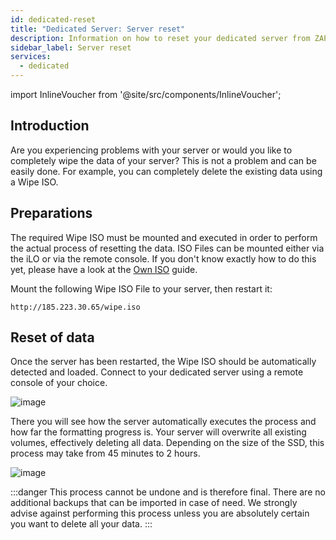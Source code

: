 ```yaml
---
id: dedicated-reset
title: "Dedicated Server: Server reset"
description: Information on how to reset your dedicated server from ZAP-Hosting - ZAP-Hosting.com documentation
sidebar_label: Server reset
services:
  - dedicated
---
```


import InlineVoucher from '@site/src/components/InlineVoucher';

## Introduction

Are you experiencing problems with your server or would you like to completely wipe the data of your server? This is not a problem and can be easily done. For example, you can completely delete the existing data using a Wipe ISO.

<InlineVoucher />

## Preparations

The required Wipe ISO must be mounted and executed in order to perform the actual process of resetting the data. ISO Files can be mounted either via the iLO or via the remote console. If you don't know exactly how to do this yet, please have a look at the [Own ISO](dedicated-iso.md) guide. 

Mount the following Wipe ISO File to your server, then restart it:


```
http://185.223.30.65/wipe.iso
```



## Reset of data

Once the server has been restarted, the Wipe ISO should be automatically detected and loaded. Connect to your dedicated server using a remote console of your choice.

![image](https://user-images.githubusercontent.com/26007280/217034014-ae5b5477-7ac8-4f67-ba6c-3c8e419ad621.png)



There you will see how the server automatically executes the process and how far the formatting progress is. Your server will overwrite all existing volumes, effectively deleting all data. Depending on the size of the SSD, this process may take from 45 minutes to 2 hours.

![image](https://user-images.githubusercontent.com/13604413/159174333-ef109e7e-2e79-4201-81cf-b33301c4d0b7.png)



:::danger
This process cannot be undone and is therefore final. There are no additional backups that can be imported in case of need.
We strongly advise against performing this process unless you are absolutely certain you want to delete all your data.
:::
